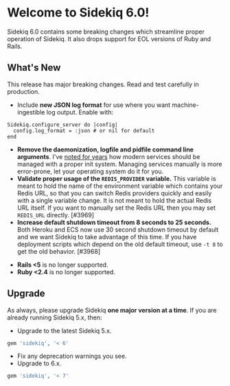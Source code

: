 # Welcome to Sidekiq 6.0!

Sidekiq 6.0 contains some breaking changes which streamline proper operation
of Sidekiq.  It also drops support for EOL versions of Ruby and Rails.

## What's New

This release has major breaking changes.  Read and test carefully in production.

- Include **new JSON log format** for use where you want machine-ingestible log output. Enable with:
```
Sidekiq.configure_server do |config|
  config.log_format = :json # or nil for default
end
```
- **Remove the daemonization, logfile and pidfile command line arguments**.
  I've [noted for years](https://www.mikeperham.com/2014/09/22/dont-daemonize-your-daemons/)
 how modern services should be managed with a proper init system.
Managing services manually is more error-prone, let your operating system do it for you.
- **Validate proper usage of the `REDIS_PROVIDER` variable.**
  This variable is meant to hold the name of the environment
variable which contains your Redis URL, so that you can switch Redis
providers quickly and easily with a single variable change.  It is not
meant to hold the actual Redis URL itself.  If you want to manually set
the Redis URL then you may set `REDIS_URL` directly. [#3969]
- **Increase default shutdown timeout from 8 seconds to 25 seconds.**
  Both Heroku and ECS now use 30 second shutdown timeout
by default and we want Sidekiq to take advantage of this time.  If you
have deployment scripts which depend on the old default timeout, use `-t 8` to
get the old behavior. [#3968]
* **Rails <5** is no longer supported.
* **Ruby <2.4** is no longer supported.

## Upgrade

As always, please upgrade Sidekiq **one major version at a time**.
If you are already running Sidekiq 5.x, then:

* Upgrade to the latest Sidekiq 5.x.
```ruby
gem 'sidekiq', '< 6'
```
* Fix any deprecation warnings you see.
* Upgrade to 6.x.
```ruby
gem 'sidekiq', '< 7'
```
